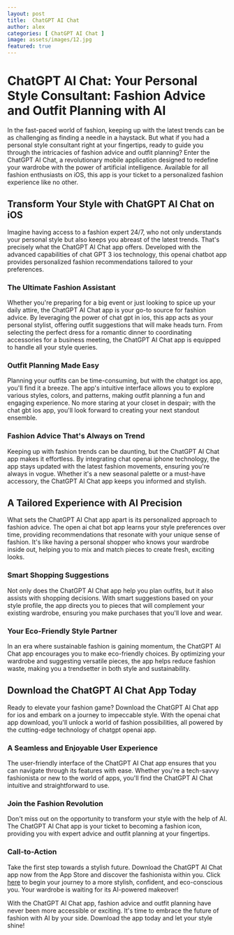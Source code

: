 ```yaml
---
layout: post
title:  ChatGPT AI Chat
author: alex
categories: [ ChatGPT AI Chat ]
image: assets/images/12.jpg
featured: true
---
```


# ChatGPT AI Chat: Your Personal Style Consultant: Fashion Advice and Outfit Planning with AI

In the fast-paced world of fashion, keeping up with the latest trends can be as challenging as finding a needle in a haystack. But what if you had a personal style consultant right at your fingertips, ready to guide you through the intricacies of fashion advice and outfit planning? Enter the ChatGPT AI Chat, a revolutionary mobile application designed to redefine your wardrobe with the power of artificial intelligence. Available for all fashion enthusiasts on iOS, this app is your ticket to a personalized fashion experience like no other.

## Transform Your Style with ChatGPT AI Chat on iOS

Imagine having access to a fashion expert 24/7, who not only understands your personal style but also keeps you abreast of the latest trends. That's precisely what the ChatGPT AI Chat app offers. Developed with the advanced capabilities of chat GPT 3 ios technology, this openai chatbot app provides personalized fashion recommendations tailored to your preferences.

### The Ultimate Fashion Assistant

Whether you're preparing for a big event or just looking to spice up your daily attire, the ChatGPT AI Chat app is your go-to source for fashion advice. By leveraging the power of chat gpt in ios, this app acts as your personal stylist, offering outfit suggestions that will make heads turn. From selecting the perfect dress for a romantic dinner to coordinating accessories for a business meeting, the ChatGPT AI Chat app is equipped to handle all your style queries.

### Outfit Planning Made Easy

Planning your outfits can be time-consuming, but with the chatgpt ios app, you'll find it a breeze. The app's intuitive interface allows you to explore various styles, colors, and patterns, making outfit planning a fun and engaging experience. No more staring at your closet in despair; with the chat gbt ios app, you'll look forward to creating your next standout ensemble.

### Fashion Advice That's Always on Trend

Keeping up with fashion trends can be daunting, but the ChatGPT AI Chat app makes it effortless. By integrating chat openai iphone technology, the app stays updated with the latest fashion movements, ensuring you're always in vogue. Whether it's a new seasonal palette or a must-have accessory, the ChatGPT AI Chat app keeps you informed and stylish.

## A Tailored Experience with AI Precision

What sets the ChatGPT AI Chat app apart is its personalized approach to fashion advice. The open ai chat bot app learns your style preferences over time, providing recommendations that resonate with your unique sense of fashion. It's like having a personal shopper who knows your wardrobe inside out, helping you to mix and match pieces to create fresh, exciting looks.

### Smart Shopping Suggestions

Not only does the ChatGPT AI Chat app help you plan outfits, but it also assists with shopping decisions. With smart suggestions based on your style profile, the app directs you to pieces that will complement your existing wardrobe, ensuring you make purchases that you'll love and wear.

### Your Eco-Friendly Style Partner

In an era where sustainable fashion is gaining momentum, the ChatGPT AI Chat app encourages you to make eco-friendly choices. By optimizing your wardrobe and suggesting versatile pieces, the app helps reduce fashion waste, making you a trendsetter in both style and sustainability.

## Download the ChatGPT AI Chat App Today

Ready to elevate your fashion game? Download the ChatGPT AI Chat app for ios and embark on a journey to impeccable style. With the openai chat app download, you'll unlock a world of fashion possibilities, all powered by the cutting-edge technology of chatgpt openai app.

### A Seamless and Enjoyable User Experience

The user-friendly interface of the ChatGPT AI Chat app ensures that you can navigate through its features with ease. Whether you're a tech-savvy fashionista or new to the world of apps, you'll find the ChatGPT AI Chat intuitive and straightforward to use.

### Join the Fashion Revolution

Don't miss out on the opportunity to transform your style with the help of AI. The ChatGPT AI Chat app is your ticket to becoming a fashion icon, providing you with expert advice and outfit planning at your fingertips.

### Call-to-Action

Take the first step towards a stylish future. Download the ChatGPT AI Chat app now from the App Store and discover the fashionista within you. Click [here](https://apps.apple.com/us/app/ai-ask-chat-with-ai-bots/id6472484891) to begin your journey to a more stylish, confident, and eco-conscious you. Your wardrobe is waiting for its AI-powered makeover!

With the ChatGPT AI Chat app, fashion advice and outfit planning have never been more accessible or exciting. It's time to embrace the future of fashion with AI by your side. Download the app today and let your style shine!